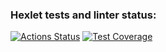 ### Hexlet tests and linter status:
[![Actions Status](https://github.com/bazilval/java-project-78/workflows/hexlet-check/badge.svg)](https://github.com/bazilval/java-project-78/actions)
[![Test Coverage](https://api.codeclimate.com/v1/badges/3ed986196ba416f2f34f/test_coverage)](https://codeclimate.com/github/bazilval/java-project-78/test_coverage)